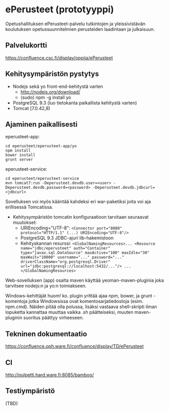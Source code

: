 ePerusteet (prototyyppi)
======================
Opetushallituksen ePerusteet-palvelu tutkintojen ja yleissivistävän koulutuksen opetussuunnitelmien perusteiden laadintaan ja julkaisuun.

Palvelukortti
-------------
<https://confluence.csc.fi/display/oppija/ePerusteet>

Kehitysympäristön pystytys
--------------------------

- Nodejs sekä yo front-end-kehitystä varten
  - <http://nodejs.org/download/>
  - (sudo) npm -g install yo
- PostgreSQL 9.3 (luo tietokanta paikallista kehitystä varten)
- Tomcat [7.0.42,8) 

Ajaminen paikallisesti
----------------------

eperusteet-app: 

    cd eperusteet/eperusteet-app/yo
    npm install
    bower install
    grunt server

eperusteet-service: 

    cd eperusteet/eperusteet-service
    mvn tomcat7:run -Deperusteet.devdb.user=<user> -Deperusteet.devdb.password=<password> -Deperusteet.devdb.jdbcurl=<jdbcurl>

Sovelluksen voi myös kääntää kahdeksi eri war-paketiksi joita voi aja erillisessä Tomcatissa. 

- Kehitysympäristön tomcatin konfiguraatioon tarvitaan seuraavat muutokset:
  - URIEncoding="UTF-8": `<Connector port="8080" protocol="HTTP/1.1" (...) URIEncoding="UTF-8"/>`
  - PostgreSQL 9.3 JDBC-ajuri lib-hakemistoon
  - Kehityskannan resurssi:
    `<GlobalNamingResources>...
    <Resource name="jdbc/eperusteet" auth="Container" type="javax.sql.DataSource"
                 maxActive="100" maxIdle="30" maxWait="10000"
                 username="..." password="..." driverClassName="org.postgresql.Driver"
                 url="jdbc:postgresql://localhost:5432/..."/>
    ...</GlobalNamingResources>`

Web-sovelluksen (app) osalta maven käyttää yeoman-maven-pluginia joka tarvitsee nodejs:n ja yo:n toimiakseen.

Windows-kehittäjät huom! ko. plugin yrittää ajaa npm, bower, ja grunt -komentoja jotka Windowsissa ovat komentosarjatiedostoja (esim. npm.cmd). Näiden pitää olla polussa, lisäksi vastaava shell-skripti ilman lopuketta kannattaa muuttaa vaikka .sh päätteiseksi, muuten maven-pluginin suoritus päättyy virheeseen.

Tekninen dokumentaatio
----------------------
<https://confluence.oph.ware.fi/confluence/display/TD/ePerusteet>

CI
--
<http://pulpetti.hard.ware.fi:8085/bamboo/>

Testiympäristö
--------------
(TBD)
